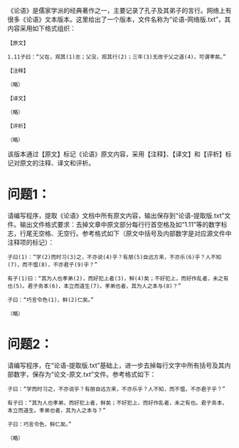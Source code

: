 《论语》是儒家学派的经典著作之一，主要记录了孔子及其弟子的言行。网络上有很多《论语》文本版本。这里给出了一个版本，文件名称为“论语-网络版.txt”，其内容采用如下格式组织：
```
【原文】

1.11子曰：“父在，观其(1)志；父没，观其行(2)；三年(3)无改于父之道(4)，可谓孝矣。”

【注释】

（略）

【译文】

（略）

【评析】

（略）
```
该版本通过【原文】标记《论语》原文内容，采用【注释】、【译文】和【评析】标记对原文的注释、译文和评析。

# 问题1：
请编写程序，提取《论语》文档中所有原文内容，输出保存到“论语-提取版.txt”文件。输出文件格式要求：去掉文章中原文部分每行行首空格及如“1.11”等的数字标志，行尾无空格、无空行。参考格式如下（原文中括号及内部数字是对应源文件中注释项的标记）：
```
子曰(1)：“学(2)而时习(3)之，不亦说(4)乎？有朋(5)自远方来，不亦乐(6)乎？人不知(7)，而不愠(8)，不亦君子(9)乎？”

有子(1)曰：“其为人也孝弟(2)，而好犯上者(3)，鲜(4)矣；不好犯上，而好作乱者，未之有也(5)。君子务本(6)，本立而道生(7)。孝弟也者，其为人之本与(8)？”

子曰：“巧言令色(1)，鲜(2)仁矣。”

（略）
```

# 问题2：
请编写程序，在“论语-提取版.txt”基础上，进一步去掉每行文字中所有括号及其内部数字，保存为“论文-原文.txt”文件。参考格式如下： 
```
子曰：“学而时习之，不亦说乎？有朋自远方来，不亦乐乎？人不知，而不愠，不亦君子乎？”

有子曰：“其为人也孝弟，而好犯上者，鲜矣；不好犯上，而好作乱者，未之有也。君子务本，本立而道生。孝弟也者，其为人之本与？”

子曰：巧言令色，鲜仁矣。”

（略）
```
